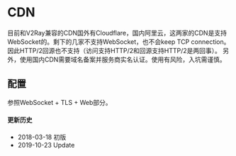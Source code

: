 # CDN

目前和V2Ray兼容的CDN国外有Cloudflare，国内阿里云，这两家的CDN是支持WebSocket的。剩下的几家不支持WebSocket，也不会keep TCP connection。因此HTTP/2回源也不支持（访问支持HTTP/2和回源支持HTTP/2是两回事）。
另外，使用国内CDN需要域名备案并服务商实名认证。使用有风险，入坑需谨慎。

## 配置

参照WebSocket + TLS + Web部分。

#### 更新历史

- 2018-03-18 初版
- 2019-10-23 Update

